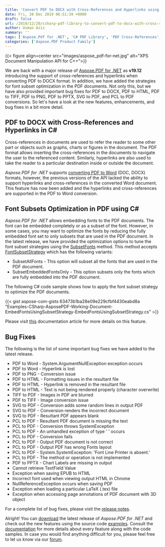 ```yaml
---
title: 'Convert PDF to DOCX with Cross-References and Hyperlinks using C#'
date: Fri, 20 Dec 2019 06:51:39 +0000
draft: false
url: /2019/12/20/csharp-pdf-library-to-convert-pdf-to-docx-with-cross-references-and-hyperlinks/
author: Usman Aziz
summary: ''
tags: ['Aspose.Pdf for .NET', 'C# PDF Library', 'PDF Cross-References', 'PDF Generator API', 'PDF to DOCX', 'convert pdf to word with hyperlinks']
categories: ['Aspose.PDF Product Family']
---
```




{{< figure align=center src="images/aspose_pdf-for-net.jpg" alt="XPS Document Manipulation API for C++">}}


We are back with a major release of [Aspose.PDF for .NET][1] as **v19.12** introducing the support of cross-references and hyperlinks when converting PDF to DOCX format. In addition, we have added the strategies for font subset optimization in the PDF documents. Not only this, but we have also provided important bug fixes for PDF to DOCX, PDF to HTML, PDF to TIFF, PDF to PNG, PDF to PPTX, SVG to PDF, and PCL to PDF conversions. So let's have a look at the new features, enhancements, and bug fixes in a bit more detail.

## PDF to DOCX with Cross-References and Hyperlinks in C#

Cross-references in documents are used to refer the reader to some other part or objects such as graphs, charts or figures in the document. The PDF format allows inserting the cross-references in the documents to navigate the user to the referenced content. Similarly, hyperlinks are also used to take the reader to a particular destination inside or outside the document.

_Aspose.PDF for .NET_ supports [converting PDF to Word][2] (DOC, DOCX) formats, however, the previous versions of the API lacked the ability to support hyperlinks and cross-references in the converted Word document. This feature has now been added and the hyperlinks and cross-references are supported in the PDF to Word conversion.

## Font Subsets Optimization in PDF using C#

_Aspose.PDF for .NET_ allows embedding fonts to the PDF documents. The font can be embedded completely or as a subset of the font. However, in some cases, you may want to optimize the fonts by reducing the fully embedded font set to only subsets that are used in the PDF document. In the latest release, we have provided the optimization options to tune the font subset strategies using the [SubsetFonts][3] method. This method accepts [FontSubsetStrategy][4] which has the following variants:

*   SubsetAllFonts - This option will subset all the fonts that are used in the PDF document.
*   SubsetEmbeddedFontsOnly - This option subsets only the fonts which are fully embedded into the PDF document.

The following C# code sample shows how to apply the font subset strategy to optimize the PDF documents.

{{< gist aspose-com-gists 63473b1ba28e09e229cfbf4430eabd8a "Examples-CSharp-AsposePDF-Working-Document-EmbedFontsUsingSubsetStrategy-EmbedFontsUsingSubsetStrategy.cs" >}}

Please visit [this][5] documentation article for more details on this feature.

## Bug Fixes

The following is the list of some important bug fixes we have added to the latest release.

*   PDF to Word - System.ArgumentNullException exception occurs
*   PDF to Word - Hyperlink is lost
*   PDF to PNG - Conversion issue
*   PDF to HTML - Formatting issues in the resultant file
*   PDF to HTML - Hyperlink is removed in the resultant file
*   PDF to HTML - Text is not being rendered properly (character overwrite)
*   TIFF to PDF - Images in PDF are blurred
*   PDF to TIFF - Image conversion issue
*   SVG to PDF - Conversion adds some random lines in output PDF
*   SVG to PDF - Conversion renders the incorrect document
*   SVG to PDF - Resultant PDF appears blank
*   PCL to PDF - Resultant PDF document is missing the text
*   PCL to PDF - Conversion throws SystemException
*   PCL to PDF - An unhandled exception of type ' ' occurs
*   PCL to PDF - Conversion fails
*   PCL to PDF - Output PDF document is not correct
*   PCL to PDF - Output PDF has wrong Fonts layout
*   PCL to PDF - System.SystemException: 'Font Line Printer is absent.'
*   PCL to PDF - The method or operation is not implemented
*   PDF to PPTX - Chart Labels are missing in output
*   Cannot retrieve TextField Value
*   Exception when saving EPUB to HTML
*   Incorrect font used when viewing output HTML in Chrome
*   NullReferenceException occurs when saving PDF
*   Exception when loading a particular LaTeX (.tex) file
*   Exception when accessing page annotations of PDF document with 3D object

For a complete list of bug fixes, please visit the [release notes][6].

Alright! You can [download][7] the latest release of _Aspose.PDF for .NET_ and check out the new features using the source code [examples][8]. Consult the [documentation][9] for more details about every feature along with the code samples. In case you would find anything difficult for you, please feel free to let us know via our [forum][10].




[1]: https://products.aspose.com/pdf/net
[2]: https://docs.aspose.com/
[3]: https://apireference.aspose.com/net/pdf/aspose.pdf.document/idocumentfontutilities/methods/subsetfonts
[4]: https://apireference.aspose.com/net/pdf/aspose.pdf/fontsubsetstrategy
[5]: https://docs.aspose.com/display/pdfnet/Formatting+PDF+Document#FormattingPDFDocument-ImproveFontsEmbeddingusingFontSubsetStrategy
[6]: https://docs.aspose.com/display/pdfnet/Aspose.PDF+for+.NET+19.12+Release+Notes
[7]: https://downloads.aspose.com/pdf/net
[8]: https://github.com/aspose-pdf/Aspose.PDF-for-.NET
[9]: https://docs.aspose.com/display/pdfnet
[10]: https://forum.aspose.com/




